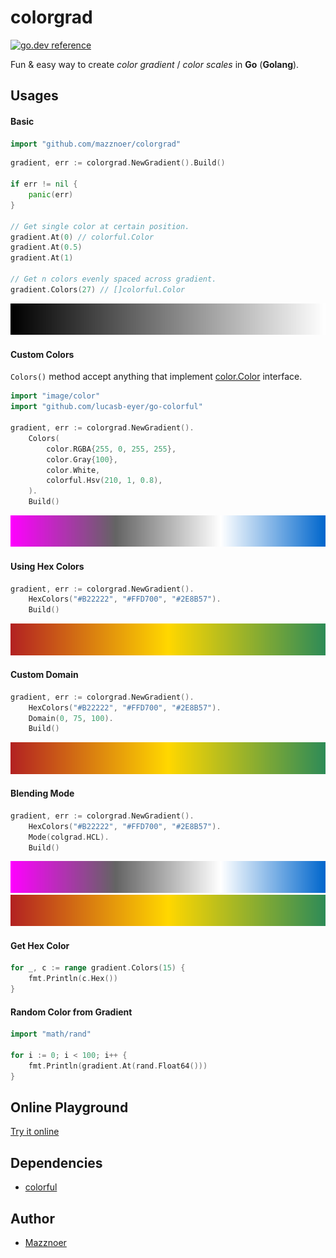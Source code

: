 # colorgrad

[![go.dev reference](https://img.shields.io/badge/go.dev-reference-007d9c?logo=go&logoColor=white&style=flat-square)](https://pkg.go.dev/github.com/mazznoer/colorgrad?tab=doc)

Fun & easy way to create _color gradient_ / _color scales_ in __Go__ (__Golang__).

## Usages

#### Basic

```go
import "github.com/mazznoer/colorgrad"
```

```go
gradient, err := colorgrad.NewGradient().Build()

if err != nil {
    panic(err)
}

// Get single color at certain position.
gradient.At(0) // colorful.Color
gradient.At(0.5)
gradient.At(1)

// Get n colors evenly spaced across gradient.
gradient.Colors(27) // []colorful.Color
```

![img](img/black-to-white.png)

#### Custom Colors

`Colors()` method accept anything that implement [color.Color](https://golang.org/pkg/image/color/#Color) interface.

```go
import "image/color"
import "github.com/lucasb-eyer/go-colorful"

gradient, err := colorgrad.NewGradient().
    Colors(
        color.RGBA{255, 0, 255, 255},
        color.Gray{100},
        color.White,
        colorful.Hsv(210, 1, 0.8),
    ).
    Build()
```

![img](img/basic-2.png)

#### Using Hex Colors

```go
gradient, err := colorgrad.NewGradient().
    HexColors("#B22222", "#FFD700", "#2E8B57").
    Build()
```

![img](img/basic-hex.png)

#### Custom Domain

```go
gradient, err := colorgrad.NewGradient().
    HexColors("#B22222", "#FFD700", "#2E8B57").
    Domain(0, 75, 100).
    Build()
```

![img](img/basic-hex.png)

#### Blending Mode

```go
gradient, err := colorgrad.NewGradient().
    HexColors("#B22222", "#FFD700", "#2E8B57").
    Mode(colgrad.HCL).
    Build()
```

![img](img/basic-2.png)
![img](img/basic-hex.png)

#### Get Hex Color

```go
for _, c := range gradient.Colors(15) {
    fmt.Println(c.Hex())
}
```

#### Random Color from Gradient

```go
import "math/rand"

for i := 0; i < 100; i++ {
    fmt.Println(gradient.At(rand.Float64()))
}
```

## Online Playground

[Try it online](https://play.golang.org/p/7zaL_OQ4Gbf)

## Dependencies

* [colorful](https://github.com/lucasb-eyer/go-colorful)

## Author

* [Mazznoer](https://github.com/mazznoer)
